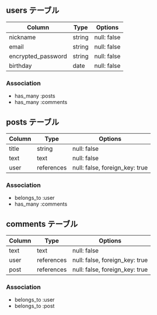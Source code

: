 ## users テーブル

| Column             | Type       | Options     |
| ----------         | ------     | ----------- |
| nickname           | string     | null: false |
| email              | string     | null: false |
| encrypted_password | string     | null: false |
| birthday           | date       | null: false |

### Association
- has_many   :posts
- has_many   :comments

## posts テーブル

| Column   | Type       | Options      |
| ---------| --------   | ------------ |
| title    | string     | null: false  |
| text     | text       | null: false  |
| user     | references | null: false, foreign_key: true |

### Association
- belongs_to :user
- has_many   :comments

## comments テーブル

| Column   | Type       | Options      |
| ---------| --------   | ------------ |
| text     | text       | null: false  |
| user     | references | null: false, foreign_key: true |
| post     | references | null: false, foreign_key: true |

### Association
- belongs_to :user
- belongs_to :post